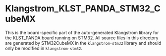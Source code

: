 # Klangstrom_KLST_PANDA_STM32_CubeMX

This is the board-specific part of the auto-generated Klangstrom library for the KLST_PANDA board running on STM32. All source files in this directory are generated by STM32CubeMX in the `klangstrom-stm32` library and should only be modified in `klangstrom-stm32`.